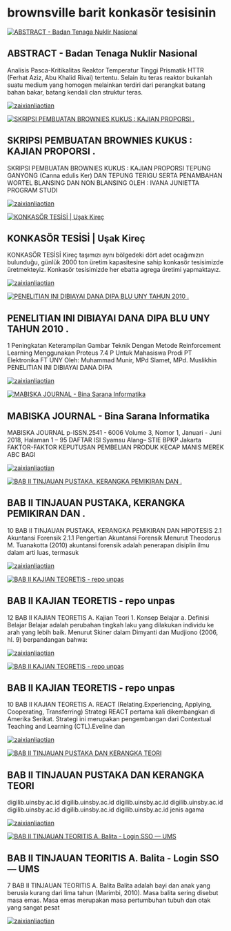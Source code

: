 # brownsville barit konkasör tesisinin
<a href="https://mnn.zoosnet.net/LR/Chatpre.aspx?id=MNN94995150&p=https://topgrinding.com/" target="_blank">![ABSTRACT - Badan Tenaga Nuklir Nasional](https://github.com/technlg/images/blob/main/36.jpg)</a>
## ABSTRACT - Badan Tenaga Nuklir Nasional
Analisis Pasca-Kritikalitas Reaktor Temperatur Tinggi Prismatik HTTR (Ferhat Aziz, Abu Khalid Rivai) tertentu. Selain itu teras reaktor bukanlah suatu medium yang homogen melainkan terdiri dari perangkat batang bahan bakar, batang kendali clan struktur teras.
<a href="https://mnn.zoosnet.net/LR/Chatpre.aspx?id=MNN94995150&p=https://topgrinding.com/" target="_blank"><img src="https://github.com/technlg/images/raw/main/chat11.jpg" alt="zaixianliaotian"/></a><a href="//whatsapp.shibangsoft.com/WhatsApp.php" ><img src="https://github.com/technlg/images/raw/main/chat11.png" alt=""></a>
<a href="https://mnn.zoosnet.net/LR/Chatpre.aspx?id=MNN94995150&p=https://topgrinding.com/" target="_blank">![SKRIPSI PEMBUATAN BROWNIES KUKUS : KAJIAN PROPORSI .](https://github.com/technlg/images/blob/main/37.jpg)</a>
## SKRIPSI PEMBUATAN BROWNIES KUKUS : KAJIAN PROPORSI .
SKRIPSI PEMBUATAN BROWNIES KUKUS : KAJIAN PROPORSI TEPUNG GANYONG (Canna edulis Ker) DAN TEPUNG TERIGU SERTA PENAMBAHAN WORTEL BLANSING DAN NON BLANSING OLEH : IVANA JUNIETTA PROGRAM STUDI
<a href="https://mnn.zoosnet.net/LR/Chatpre.aspx?id=MNN94995150&p=https://topgrinding.com/" target="_blank"><img src="https://github.com/technlg/images/raw/main/chat11.jpg" alt="zaixianliaotian"/></a><a href="//whatsapp.shibangsoft.com/WhatsApp.php" ><img src="https://github.com/technlg/images/raw/main/chat11.png" alt=""></a>
<a href="https://mnn.zoosnet.net/LR/Chatpre.aspx?id=MNN94995150&p=https://topgrinding.com/" target="_blank">![KONKASÖR TESİSİ | Uşak Kireç](https://github.com/technlg/images/blob/main/2.jpg)</a>
## KONKASÖR TESİSİ | Uşak Kireç
KONKASÖR TESİSİ Kireç taşımızı aynı bölgedeki dört adet ocağımızın bulunduğu, günlük 2000 ton üretim kapasitesine sahip konkasör tesisimizde üretmekteyiz. Konkasör tesisimizde her ebatta agrega üretimi yapmaktayız.
<a href="https://mnn.zoosnet.net/LR/Chatpre.aspx?id=MNN94995150&p=https://topgrinding.com/" target="_blank"><img src="https://github.com/technlg/images/raw/main/chat11.jpg" alt="zaixianliaotian"/></a><a href="//whatsapp.shibangsoft.com/WhatsApp.php" ><img src="https://github.com/technlg/images/raw/main/chat11.png" alt=""></a>
<a href="https://mnn.zoosnet.net/LR/Chatpre.aspx?id=MNN94995150&p=https://topgrinding.com/" target="_blank">![PENELITIAN INI DIBIAYAI DANA DIPA BLU UNY TAHUN 2010 .](https://github.com/technlg/images/blob/main/42.jpg)</a>
## PENELITIAN INI DIBIAYAI DANA DIPA BLU UNY TAHUN 2010 .
1 Peningkatan Keterampilan Gambar Teknik Dengan Metode Reinforcement Learning Menggunakan Proteus 7.4 P Untuk Mahasiswa Prodi PT Elektronika FT UNY Oleh: Muhammad Munir, MPd Slamet, MPd. Muslikhin PENELITIAN INI DIBIAYAI DANA DIPA
<a href="https://mnn.zoosnet.net/LR/Chatpre.aspx?id=MNN94995150&p=https://topgrinding.com/" target="_blank"><img src="https://github.com/technlg/images/raw/main/chat11.jpg" alt="zaixianliaotian"/></a><a href="//whatsapp.shibangsoft.com/WhatsApp.php" ><img src="https://github.com/technlg/images/raw/main/chat11.png" alt=""></a>
<a href="https://mnn.zoosnet.net/LR/Chatpre.aspx?id=MNN94995150&p=https://topgrinding.com/" target="_blank">![MABISKA JOURNAL - Bina Sarana Informatika](https://github.com/technlg/images/blob/main/1.jpg)</a>
## MABISKA JOURNAL - Bina Sarana Informatika
MABISKA JOURNAL p-ISSN.2541 - 6006 Volume 3, Nomor 1, Januari - Juni 2018, Halaman 1 – 95 DAFTAR ISI Syamsu Alang– STIE BPKP Jakarta FAKTOR-FAKTOR KEPUTUSAN PEMBELIAN PRODUK KECAP MANIS MEREK ABC BAGI
<a href="https://mnn.zoosnet.net/LR/Chatpre.aspx?id=MNN94995150&p=https://topgrinding.com/" target="_blank"><img src="https://github.com/technlg/images/raw/main/chat11.jpg" alt="zaixianliaotian"/></a><a href="//whatsapp.shibangsoft.com/WhatsApp.php" ><img src="https://github.com/technlg/images/raw/main/chat11.png" alt=""></a>
<a href="https://mnn.zoosnet.net/LR/Chatpre.aspx?id=MNN94995150&p=https://topgrinding.com/" target="_blank">![BAB II TINJAUAN PUSTAKA, KERANGKA PEMIKIRAN DAN .](https://github.com/technlg/images/blob/main/56.jpg)</a>
## BAB II TINJAUAN PUSTAKA, KERANGKA PEMIKIRAN DAN .
10 BAB II TINJAUAN PUSTAKA, KERANGKA PEMIKIRAN DAN HIPOTESIS 2.1 Akuntansi Forensik 2.1.1 Pengertian Akuntansi Forensik Menurut Theodorus M. Tuanakotta (2010) akuntansi forensik adalah penerapan disiplin ilmu dalam arti luas, termasuk
<a href="https://mnn.zoosnet.net/LR/Chatpre.aspx?id=MNN94995150&p=https://topgrinding.com/" target="_blank"><img src="https://github.com/technlg/images/raw/main/chat11.jpg" alt="zaixianliaotian"/></a><a href="//whatsapp.shibangsoft.com/WhatsApp.php" ><img src="https://github.com/technlg/images/raw/main/chat11.png" alt=""></a>
<a href="https://mnn.zoosnet.net/LR/Chatpre.aspx?id=MNN94995150&p=https://topgrinding.com/" target="_blank">![BAB II KAJIAN TEORETIS - repo unpas](https://github.com/technlg/images/blob/main/32.jpg)</a>
## BAB II KAJIAN TEORETIS - repo unpas
12 BAB II KAJIAN TEORETIS A. Kajian Teori 1. Konsep Belajar a. Definisi Belajar Belajar adalah perubahan tingkah laku yang dilakukan individu ke arah yang lebih baik. Menurut Skiner dalam Dimyanti dan Mudjiono (2006, hl. 9) berpandangan bahwa:
<a href="https://mnn.zoosnet.net/LR/Chatpre.aspx?id=MNN94995150&p=https://topgrinding.com/" target="_blank"><img src="https://github.com/technlg/images/raw/main/chat11.jpg" alt="zaixianliaotian"/></a><a href="//whatsapp.shibangsoft.com/WhatsApp.php" ><img src="https://github.com/technlg/images/raw/main/chat11.png" alt=""></a>
<a href="https://mnn.zoosnet.net/LR/Chatpre.aspx?id=MNN94995150&p=https://topgrinding.com/" target="_blank">![BAB II KAJIAN TEORETIS - repo unpas](https://github.com/technlg/images/blob/main/3.jpg)</a>
## BAB II KAJIAN TEORETIS - repo unpas
10 BAB II KAJIAN TEORETIS A. REACT (Relating.Experiencing, Applying, Cooperating, Transferring) Strategi REACT pertama kali dikembangkan di Amerika Serikat. Strategi ini merupakan pengembangan dari Contextual Teaching and Learning (CTL).Eveline dan
<a href="https://mnn.zoosnet.net/LR/Chatpre.aspx?id=MNN94995150&p=https://topgrinding.com/" target="_blank"><img src="https://github.com/technlg/images/raw/main/chat11.jpg" alt="zaixianliaotian"/></a><a href="//whatsapp.shibangsoft.com/WhatsApp.php" ><img src="https://github.com/technlg/images/raw/main/chat11.png" alt=""></a>
<a href="https://mnn.zoosnet.net/LR/Chatpre.aspx?id=MNN94995150&p=https://topgrinding.com/" target="_blank">![BAB II TINJAUAN PUSTAKA DAN KERANGKA TEORI](https://github.com/technlg/images/blob/main/22.jpg)</a>
## BAB II TINJAUAN PUSTAKA DAN KERANGKA TEORI
digilib.uinsby.ac.id digilib.uinsby.ac.id digilib.uinsby.ac.id digilib.uinsby.ac.id digilib.uinsby.ac.id digilib.uinsby.ac.id digilib.uinsby.ac.id jenis agama 
<a href="https://mnn.zoosnet.net/LR/Chatpre.aspx?id=MNN94995150&p=https://topgrinding.com/" target="_blank"><img src="https://github.com/technlg/images/raw/main/chat11.jpg" alt="zaixianliaotian"/></a><a href="//whatsapp.shibangsoft.com/WhatsApp.php" ><img src="https://github.com/technlg/images/raw/main/chat11.png" alt=""></a>
<a href="https://mnn.zoosnet.net/LR/Chatpre.aspx?id=MNN94995150&p=https://topgrinding.com/" target="_blank">![BAB II TINJAUAN TEORITIS A. Balita - Login SSO — UMS](https://github.com/technlg/images/blob/main/62.jpg)</a>
## BAB II TINJAUAN TEORITIS A. Balita - Login SSO — UMS
7 BAB II TINJAUAN TEORITIS A. Balita Balita adalah bayi dan anak yang berusia kurang dari lima tahun (Marimbi, 2010). Masa balita sering disebut masa emas. Masa emas merupakan masa pertumbuhan tubuh dan otak yang sangat pesat
<a href="https://mnn.zoosnet.net/LR/Chatpre.aspx?id=MNN94995150&p=https://topgrinding.com/" target="_blank"><img src="https://github.com/technlg/images/raw/main/chat11.jpg" alt="zaixianliaotian"/></a><a href="//whatsapp.shibangsoft.com/WhatsApp.php" ><img src="https://github.com/technlg/images/raw/main/chat11.png" alt=""></a>
